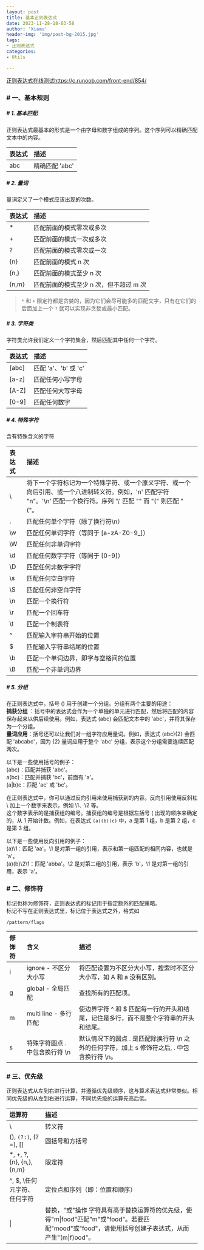 ```yaml
---
layout: post
title: 基本正则表达式
date: 2023-11-28-18-03-58
author: 'Xiamu'
header-img: 'img/post-bg-2015.jpg'
tags:
- 正则表达式
categories:
- Utils

---
```

[正则表达式在线测试https://c.runoob.com/front-end/854/](https://c.runoob.com/front-end/854/)

### # 一、基本规则

##### # 1. 基本匹配

正则表达式最基本的形式是一个由字母和数字组成的序列。这个序列可以精确匹配文本中的内容。

| 表达式 | 描述         |
|:----|:-----------|
| abc | 精确匹配 'abc' |

##### # 2. 量词

量词定义了一个模式应该出现的次数。

| 表达式   | 描述                     |
|:------|:-----------------------|
| \*    | 匹配前面的模式零次或多次           |
| +     | 匹配前面的模式一次或多次           |
| ?     | 匹配前面的模式零次或一次           |
| {n}   | 匹配前面的模式 n 次            |
| {n,}  | 匹配前面的模式至少 n 次          |
| {n,m} | 匹配前面的模式至少 n 次，但不超过 m 次 |

> `*` 和 `+` 限定符都是贪婪的，因为它们会尽可能多的匹配文字，只有在它们的后面加上一个 `?` 就可以实现非贪婪或最小匹配。

##### # 3. 字符类

字符类允许我们定义一个字符集合，然后匹配其中任何一个字符。

| 表达式     | 描述               |
|:--------|:-----------------|
| [abc] | 匹配 'a'、'b' 或 'c' |
| [a-z] | 匹配任何小写字母         |
| [A-Z] | 匹配任何大写字母         |
| [0-9] | 匹配任何数字           |

##### # 4. 特殊字符

含有特殊含义的字符

| 表达式 | 描述                                                                                                    |
|:----|:------------------------------------------------------------------------------------------------------|
| \\  | 将下一个字符标记为一个特殊字符、或一个原义字符、或一个 向后引用、或一个八进制转义符。例如，'n' 匹配字符 "n"。'\\n' 匹配一个换行符。序列 '\\' 匹配 "" 而 "(" 则匹配 "("。 |
| .   | 匹配任何单个字符（除了换行符\\n）                                                                                    |
| \\w | 匹配任何单词字符（等同于 [a-zA-Z0-9_]）                                                                          |
| \\W | 匹配任何非单词字符                                                                                             |
| \\d | 匹配任何数字字符（等同于 [0-9]）                                                                                 |
| \\D | 匹配任何非数字字符                                                                                             |
| \\s | 匹配任何空白字符                                                                                              |
| \\S | 匹配任何非空白字符                                                                                             |
| \\n | 匹配一个换行符                                                                                               |
| \\r | 匹配一个回车符                                                                                               |
| \\t | 匹配一个制表符                                                                                               |
| \^  | 匹配输入字符串开始的位置                                                                                          |
| $   | 匹配输入字符串结尾的位置                                                                                          |
| \\b | 匹配一个单词边界，即字与空格间的位置                                                                                    |
| \\B | 匹配一个非单词边界                                                                                             |

##### # 5. 分组

在正则表达式中，括号 () 用于创建一个分组。分组有两个主要的用途：  
**捕获分组** ：括号中的表达式会作为一个单独的单元进行匹配，然后将匹配的内容保存起来以供后续使用。例如，表达式 (abc) 会匹配文本中的 'abc'，并将其保存为一个分组。  
**量词应用**：括号还可以让我们对一组字符应用量词。例如，表达式 (abc){2} 会匹配 'abcabc'，因为 {2} 量词应用于整个 'abc' 分组，表示这个分组需要连续匹配两次。

以下是一些使用括号的例子：  
(abc)：匹配并捕获 'abc'。  
a(bc)：匹配并捕获 'bc'，前面有 'a'。  
(a\|b)c：匹配 'ac' 或 'bc'。

在正则表达式中，你可以通过反向引用来使用捕获到的内容。反向引用使用反斜杠 \\ 加上一个数字来表示，例如 \\1、\\2 等。  
这个数字表示的是捕获组的编号。捕获组的编号是根据左括号 ( 出现的顺序来确定的，从 1 开始计数。例如，在表达式 `(a)(b)(c)` 中，a 是第 1 组，b 是第 2 组，c 是第 3 组。

以下是一些使用反向引用的例子：  
(a)\\1：匹配 'aa'。\\1 是对第一组的引用，表示和第一组匹配的相同内容，也就是 'a'。  
(a)(b)\\2\\1：匹配 'abba'。\\2 是对第二组的引用，表示 'b'，\\1 是对第一组的引用，表示 'a'。

### # 二、修饰符

标记也称为修饰符，正则表达式的标记用于指定额外的匹配策略。  
标记不写在正则表达式里，标记位于表达式之外，格式如

```prism language-bash
/pattern/flags
```

| 修饰符 | 含义                  | 描述                                                       |
|:----|:--------------------|:---------------------------------------------------------|
| i   | ignore - 不区分大小写     | 将匹配设置为不区分大小写，搜索时不区分大小写，如 A 和 a 没有区别。                     |
| g   | global - 全局匹配       | 查找所有的匹配项。                                                |
| m   | multi line - 多行匹配   | 使边界字符 \^ 和 $ 匹配每一行的开头和结尾，记住是多行，而不是整个字符串的开头和结尾。           |
| s   | 特殊字符圆点 . 中包含换行符 \\n | 默认情况下的圆点 . 是匹配除换行符 \\n 之外的任何字符，加上 s 修饰符之后, . 中包含换行符 \\n。 |

### # 三、优先级

正则表达式从左到右进行计算，并遵循优先级顺序，这与算术表达式非常类似。相同优先级的从左到右进行运算，不同优先级的运算先高后低。

| 运算符                        | 描述                                                                                              |
|:---------------------------|:------------------------------------------------------------------------------------------------|
| \\                         | 转义符                                                                                             |
| (), `(?:)`, (?=), []     | 圆括号和方括号                                                                                         |
| \*, +, ?, {n}, {n,}, {n,m} | 限定符                                                                                             |
| \^, $, \\任何元字符、任何字符        | 定位点和序列（即：位置和顺序）                                                                                 |
| \|                         | 替换，"或"操作 字符具有高于替换运算符的优先级，使得"m\|food"匹配"m"或"food"。若要匹配"mood"或"food"，请使用括号创建子表达式，从而产生"(m\|f)ood"。 |

